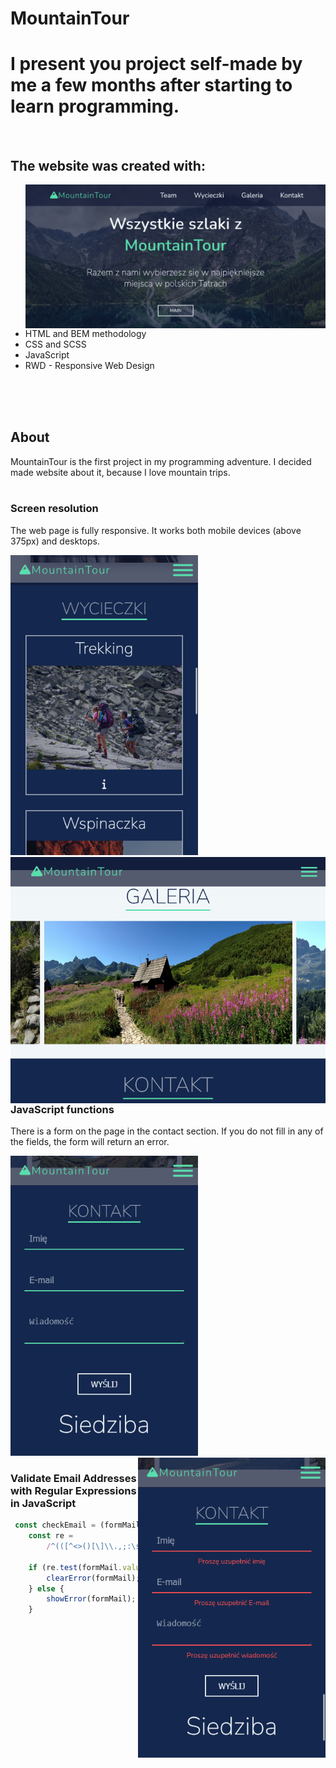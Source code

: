 # MountainTour

# I present you project self-made by me a few months after starting to learn programming.

<br>

## The website was created with:
<ul><img src=./img/screenshots/Screenshot1.png width=500px align=right>

<br><br>

<li>HTML and BEM methodology</li>
<li>CSS and SCSS</li>
<li>JavaScript</li>
<li>RWD - Responsive Web Design</li>

</ul>

<br><br><br>

## About
MountainTour is the first project in my programming adventure. I decided made website about it, because I love mountain trips.
<br><br>
### Screen resolution
The web page is fully responsive. It works both mobile devices (above 375px) and desktops.

<img src=./img/screenshots/Screenshot4.png width=300px><img src=./img/screenshots/Screenshot5.png width=550px align=right> 

### JavaScript functions
There is a form on the page in the contact section. If you do not fill in any of the fields, the form will return an error. 

<img src=./img/screenshots/Screenshot3.png width=300px> <img src=./img/screenshots/Screenshot2.png width=300px align=right>

### Validate Email Addresses with Regular Expressions in JavaScript

```javascript
 const checkEmail = (formMail) => {
	const re =
		/^(([^<>()[\]\\.,;:\s@"]+(\.[^<>()[\]\\.,;:\s@"]+)*)|(".+"))@((\[[0-9]{1,3}\.[0-9]{1,3}\.[0-9]{1,3}\.[0-9]{1,3}\])|(([a-zA-Z\-0-9]+\.)+[a-zA-Z]{2,}))$/;

	if (re.test(formMail.value)) {
		clearError(formMail);
	} else {
		showError(formMail);
	}
```

